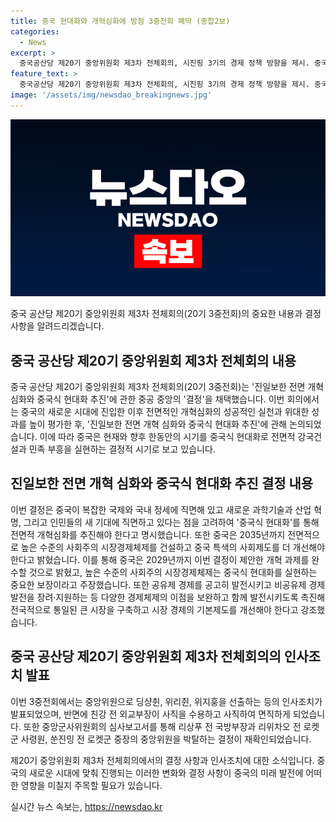 ```yaml
---
title: 중국 현대화와 개혁심화에 방점 3중전회 폐막 (종합2보)
categories:
  - News
excerpt: >
  중국공산당 제20기 중앙위원회 제3차 전체회의, 시진핑 3기의 경제 정책 방향을 제시. 중국식 현대화와 전면 개혁 심화 추진 결정, 건국 80주년인 2029년까지 완수 인사조치 발표. 신사상, 신관념, 신이론을 중요시하며, 사회주의 체제 강화하고 대외개방 강화 및 민생 개선에 초점. 현지시각으로 19일 기자회견, 3일 뒤 결정 전문 발표 예정. (문예성 기자)
feature_text: >
  중국공산당 제20기 중앙위원회 제3차 전체회의, 시진핑 3기의 경제 정책 방향을 제시. 중국식 현대화와 전면 개혁 심화 추진 결정, 건국 80주년인 2029년까지 완수 인사조치 발표. 신사상, 신관념, 신이론을 중요시하며, 사회주의 체제 강화하고 대외개방 강화 및 민생 개선에 초점. 현지시각으로 19일 기자회견, 3일 뒤 결정 전문 발표 예정. (문예성 기자)
image: '/assets/img/newsdao_breakingnews.jpg'
---
```


<p><img src="/assets/img/newsdao_breakingnews.jpg" alt="pcversion 속보" /></p>

<p>중국 공산당 제20기 중앙위원회 제3차 전체회의(20기 3중전회)의 중요한 내용과 결정 사항을 알려드리겠습니다.</p>

<h2 data-ke-size="size26">중국 공산당 제20기 중앙위원회 제3차 전체회의 내용</h2>

<p data-ke-size="size16">중국 공산당 제20기 중앙위원회 제3차 전체회의(20기 3중전회)는 '진일보한 전면 개혁 심화와 중국식 현대화 추진'에 관한 중공 중앙의 '결정'을 채택했습니다. 이번 회의에서는 중국의 새로운 시대에 진입한 이후 전면적인 개혁심화의 성공적인 실천과 위대한 성과를 높이 평가한 후, '진일보한 전면 개혁 심화와 중국식 현대화 추진'에 관해 논의되었습니다. 이에 따라 중국은 현재와 향후 한동안의 시기를 중국식 현대화로 전면적 강국건설과 민족 부흥을 실현하는 결정적 시기로 보고 있습니다.</p>

<h2 data-ke-size="size26">진일보한 전면 개혁 심화와 중국식 현대화 추진 결정 내용</h2>

<p data-ke-size="size16">이번 결정은 중국이 복잡한 국제와 국내 정세에 직면해 있고 새로운 과학기술과 산업 혁명, 그리고 인민들의 새 기대에 직면하고 있다는 점을 고려하여 '중국식 현대화'를 통해 전면적 개혁심화를 추진해야 한다고 명시했습니다. 또한 중국은 2035년까지 전면적으로 높은 수준의 사회주의 시장경제체제를 건설하고 중국 특색의 사회제도를 더 개선해야 한다고 밝혔습니다. 이를 통해 중국은 2029년까지 이번 결정이 제안한 개혁 과제를 완수할 것으로 밝혔고, 높은 수준의 사회주의 시장경제체제는 중국식 현대화를 실현하는 중요한 보장이라고 주장했습니다. 또한 공유제 경제를 공고히 발전시키고 비공유제 경제 발전을 장려·지원하는 등 다양한 경제체제의 이점을 보완하고 함께 발전시키도록 촉진해 전국적으로 통일된 큰 시장을 구축하고 시장 경제의 기본제도를 개선해야 한다고 강조했습니다.</p>

<h2 data-ke-size="size26">중국 공산당 제20기 중앙위원회 제3차 전체회의의 인사조치 발표</h2>

<p data-ke-size="size16">이번 3중전회에서는 중앙위원으로 딩샹췬, 위리쥔, 위지훙을 선출하는 등의 인사조치가 발표되었으며, 반면에 친강 전 외교부장이 사직을 수용하고 사직하여 면직하게 되었습니다. 또한 중앙군사위원회의 심사보고서를 통해 리상푸 전 국방부장과 리위차오 전 로켓군 사령원, 쑨진밍 전 로켓군 중장의 중앙위원을 박탈하는 결정이 재확인되었습니다.</p>

<p>제20기 중앙위원회 제3차 전체회의에서의 결정 사항과 인사조치에 대한 소식입니다. 중국의 새로운 시대에 맞춰 진행되는 이러한 변화와 결정 사항이 중국의 미래 발전에 어떠한 영향을 미칠지 주목할 필요가 있습니다.</p>
실시간 뉴스 속보는, <a href="https://newsdao.kr" rel="dofollow">https://newsdao.kr</a>


